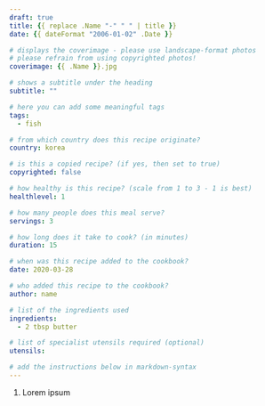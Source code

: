```yaml
---
draft: true
title: {{ replace .Name "-" " " | title }}
date: {{ dateFormat "2006-01-02" .Date }}

# displays the coverimage - please use landscape-format photos
# please refrain from using copyrighted photos!
coverimage: {{ .Name }}.jpg

# shows a subtitle under the heading
subtitle: ""

# here you can add some meaningful tags
tags:
  - fish

# from which country does this recipe originate?
country: korea

# is this a copied recipe? (if yes, then set to true)
copyrighted: false

# how healthy is this recipe? (scale from 1 to 3 - 1 is best)
healthlevel: 1

# how many people does this meal serve?
servings: 3

# how long does it take to cook? (in minutes)
duration: 15

# when was this recipe added to the cookbook?
date: 2020-03-28

# who added this recipe to the cookbook?
author: name

# list of the ingredients used
ingredients:
  - 2 tbsp butter

# list of specialist utensils required (optional)
utensils:

# add the instructions below in markdown-syntax
---
```


1. Lorem ipsum

<!--
  created {{ now }}
-->
